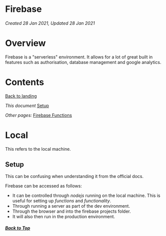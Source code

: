 # Firebase

###### Created 28 Jan 2021, Updated 28 Jan 2021

# Overview

Firebase is a "serverless" environment. It allows for a lot of great built in features such as authorisation, database management and google analytics.

# Contents

[Back to landing](../landing.md)

_This document_
[Setup](#setup)

_Other pages:_
[Firebase Functions](./firebasefunctions.md)

# Local

This refers to the local machine.

## Setup

This can be confusing when understanding it from the official docs.

Firebase can be accessed as follows:

- It can be controlled through _nodejs_ running on the local machine. This is useful for setting up _functions_ and _functionality_.
- Through running a server as part of the dev environment.
- Through the browser and into the firebase projects folder.
- It will also then run in the production environment.

##### [Back to Top](#firebase)
